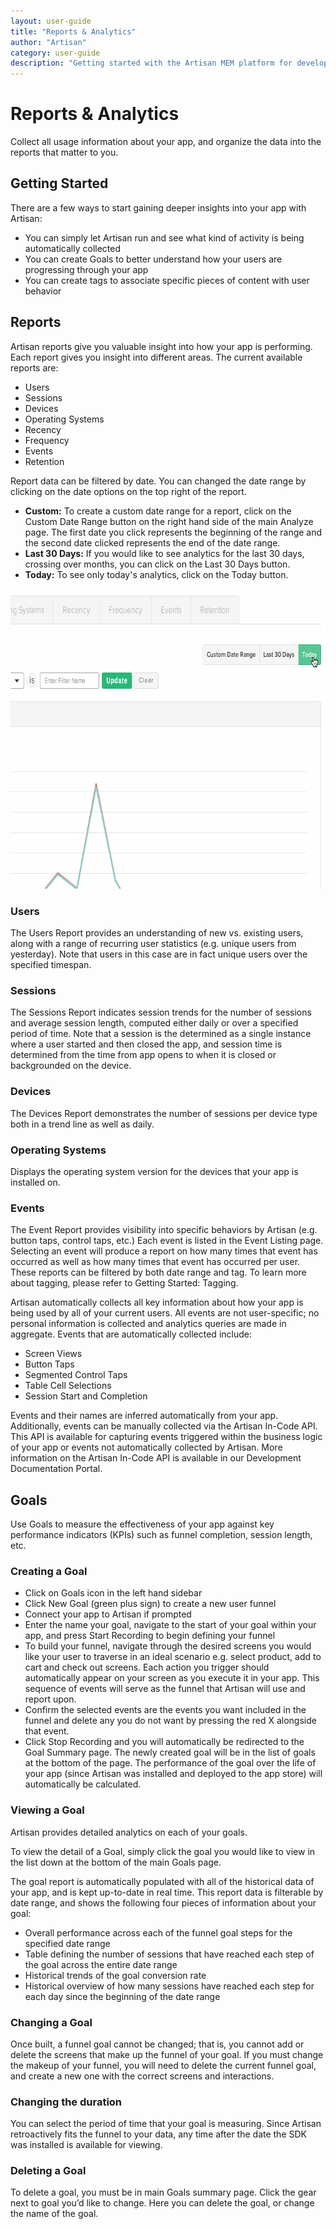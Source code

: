 ```yaml
---
layout: user-guide
title: "Reports & Analytics"
author: "Artisan"
category: user-guide
description: "Getting started with the Artisan MEM platform for developers."
---
```

# Reports & Analytics
Collect all usage information about your app, and organize the data into the reports that matter to you.

## Getting Started
There are a few ways to start gaining deeper insights into your app with Artisan:

* You can simply let Artisan run and see what kind of activity is being automatically collected
* You can create Goals to better understand how your users are progressing through your app
* You can create tags to associate specific pieces of content with user behavior

<div id="reports"></div>

## Reports
Artisan reports give you valuable insight into how your app is performing. Each report gives you insight into different areas. The current available reports are:

* Users
* Sessions
* Devices
* Operating Systems
* Recency
* Frequency
* Events
* Retention

Report data can be filtered by date. You can changed the date range by clicking on the date options on the top right of the report.

* **Custom:** To create a custom date range for a report, click on the Custom Date Range button on the right hand side of the main Analyze page. The first date you click represents the beginning of the range and the second date clicked represents the end of the date range.
* **Last 30 Days:** If you would like to see analytics for the last 30 days, crossing over months, you can click on the Last 30 Days button.
* **Today:** To see only today's analytics, click on the Today button.

<p><img src="/images/screens/reports-date-filter-700x480.gif" width="700" height="480" alt="Screen capture of a user changing the dates on a report." /></p>

### Users
The Users Report provides an understanding of new vs. existing users, along with a range of recurring user statistics (e.g. unique users from yesterday). Note that users in this case are in fact unique users over the specified timespan.

### Sessions
The Sessions Report indicates session trends for the number of sessions and average session length, computed either daily or over a specified period of time. Note that a session is the determined as a single instance where a user started and then closed the app, and session time is determined from the time from app opens to when it is closed or backgrounded on the device.

### Devices
The Devices Report demonstrates the number of sessions per device type both in a trend line as well as daily.

### Operating Systems
Displays the operating system version for the devices that your app is installed on.

### Events
The Event Report provides visibility into specific behaviors by Artisan (e.g. button taps, control taps, etc.) Each event is listed in the Event Listing page. Selecting an event will produce a report on how many times that event has occurred as well as how many times that event has occurred per user. These reports can be filtered by both date range and tag. To learn more about tagging, please refer to Getting Started: Tagging.

Artisan automatically collects all key information about how your app is being used by all of your current users. All events are not user-specific; no personal information is collected and analytics queries are made in aggregate. Events that are automatically collected include:

* Screen Views
* Button Taps
* Segmented Control Taps
* Table Cell Selections
* Session Start and Completion

Events and their names are inferred automatically from your app. Additionally, events can be manually collected via the Artisan In-Code API. This API is available for capturing events triggered within the business logic of your app or events not automatically collected by Artisan. More information on the Artisan In-Code API is available in our Development Documentation Portal.

<div id="goals"></div>

## Goals
Use Goals to measure the effectiveness of your app against key performance indicators (KPIs) such as funnel completion, session length, etc.

### Creating a Goal
* Click on Goals icon in the left hand sidebar
* Click New Goal (green plus sign) to create a new user funnel
* Connect your app to Artisan if prompted
* Enter the name your goal, navigate to the start of your goal within your app, and press Start Recording to begin defining your funnel
* To build your funnel, navigate through the desired screens you would like your user to traverse in an ideal scenario e.g. select product, add to cart and check out screens. Each action you trigger should automatically appear on your screen as you execute it in your app. This sequence of events will serve as the funnel that Artisan will use and report upon.
* Confirm the selected events are the events you want included in the funnel and delete any you do not want by pressing the red X alongside that event. 
* Click Stop Recording and you will automatically be redirected to the Goal Summary page. The newly created goal will be in the list of goals at the bottom of the page. The performance of the goal over the life of your app (since Artisan was installed and deployed to the app store) will automatically be calculated.

### Viewing a Goal
Artisan provides detailed analytics on each of your goals. 

To view the detail of a Goal, simply click the goal you would like to view in the list down at the bottom of the main Goals page.

The goal report is automatically populated with all of the historical data of your app, and is kept up-to-date in real time. This report data is filterable by date range, and shows the following four pieces of information about your goal:

* Overall performance across each of the funnel goal steps for the specified date range
* Table defining the number of sessions that have reached each step of the goal across the entire date range
* Historical trends of the goal conversion rate
* Historical overview of how many sessions have reached each step for each day since the beginning of the date range

### Changing a Goal
Once built, a funnel goal cannot be changed; that is, you cannot add or delete the screens that make up the funnel of your goal. If you must change the makeup of your funnel, you will need to delete the current funnel goal, and create a new one with the correct screens and interactions.

### Changing the duration
You can select the period of time that your goal is measuring. Since Artisan retroactively fits the funnel to your data, any time after the date the SDK was installed is available for viewing.

### Deleting a Goal
To delete a goal, you must be in main Goals summary page. Click the gear next to goal you’d like to change. Here you can delete the goal, or change the name of the goal.



